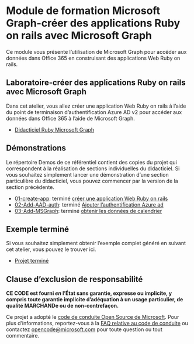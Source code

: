 # <a name="microsoft-graph-training-module---build-ruby-on-rails-apps-with-microsoft-graph"></a>Module de formation Microsoft Graph-créer des applications Ruby on rails avec Microsoft Graph

Ce module vous présente l’utilisation de Microsoft Graph pour accéder aux données dans Office 365 en construisant des applications Web Ruby on rails.

## <a name="lab---build-ruby-on-rails-apps-with-microsoft-graph"></a>Laboratoire-créer des applications Ruby on rails avec Microsoft Graph

Dans cet atelier, vous allez créer une application Web Ruby on rails à l’aide du point de terminaison d’authentification Azure AD v2 pour accéder aux données dans Office 365 à l’aide de Microsoft Graph.

- [Didacticiel Ruby Microsoft Graph](https://docs.microsoft.com/graph/training/ruby-tutorial)

## <a name="demos"></a>Démonstrations

Le [](./Demos) répertoire Demos de ce référentiel contient des copies du projet qui correspondent à la réalisation de sections individuelles du didacticiel. Si vous souhaitez simplement lancer une démonstration d’une section particulière du didacticiel, vous pouvez commencer par la version de la section précédente.

- [01-create-app](Demos/01-create-app): terminé [créer une application Web Ruby on rails](https://docs.microsoft.com/graph/training/ruby-tutorial?tutorial-step=1)
- [02-Add-AAD-auth](Demos/02-add-aad-auth): terminé [Ajouter l’authentification Azure ad](https://docs.microsoft.com/graph/training/ruby-tutorial?tutorial-step=3)
- [03-Add-MSGraph](Demos/03-add-msgraph): terminé [obtenir les données de calendrier](https://docs.microsoft.com/graph/training/ruby-tutorial?tutorial-step=4)

## <a name="completed-sample"></a>Exemple terminé

Si vous souhaitez simplement obtenir l’exemple complet généré en suivant cet atelier, vous pouvez le trouver ici.

- [Projet terminé](Demos/03-add-msgraph)

## <a name="disclaimer"></a>Clause d’exclusion de responsabilité

**CE CODE est fourni *en* l’État sans garantie, expresse ou implicite, y compris toute garantie implicite d’adéquation à un usage particulier, de qualité MARCHANDe ou de non-contrefaçon.**

Ce projet a adopté le [code de conduite Open Source de Microsoft](https://opensource.microsoft.com/codeofconduct/). Pour plus d’informations, reportez-vous à la [FAQ relative au code de conduite](https://opensource.microsoft.com/codeofconduct/faq/) ou contactez [opencode@microsoft.com](mailto:opencode@microsoft.com) pour toute question ou tout commentaire.